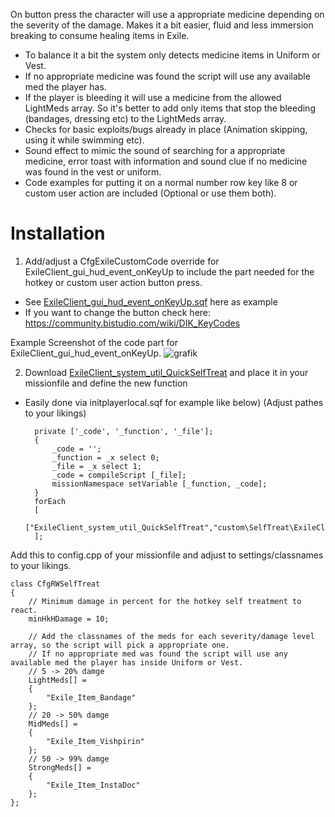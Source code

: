 On button press the character will use a appropriate medicine depending on the severity of the damage.
Makes it a bit easier, fluid and less immersion breaking to consume healing items in Exile.
- To balance it a bit the system only detects medicine items in Uniform or Vest.
- If no appropriate medicine was found the script will use any available med the player has.
- If the player is bleeding it will use a medicine from the allowed LightMeds array. So it's better to add only items that stop the bleeding (bandages, dressing etc) to the LightMeds array.
- Checks for basic exploits/bugs already in place (Animation skipping, using it while swimming etc).
- Sound effect to mimic the sound of searching for a appropriate medicine, error toast with information and sound clue if no medicine was found in the vest or uniform.
- Code examples for putting it on a normal number row key like 8 or custom user action are included (Optional or use them both). 

# Installation
1. Add/adjust a CfgExileCustomCode override for ExileClient_gui_hud_event_onKeyUp to include the part needed for the hotkey or custom user action button press.
- See [ExileClient_gui_hud_event_onKeyUp.sqf](https://github.com/ELRabito/ExileMod---Self-Treatment-Hotkey/blob/main/ExileClient_gui_hud_event_onKeyUp.sqf) here as example 
- If you want to change the button check here: https://community.bistudio.com/wiki/DIK_KeyCodes

Example Screenshot of the code part for ExileClient_gui_hud_event_onKeyUp.
![grafik](https://github.com/ELRabito/ExileMod---Self-Treatment-Hotkey/assets/39779934/8e2fedcd-9849-4aae-b47d-74b2db71fec6)

2. Download [ExileClient_system_util_QuickSelfTreat](https://github.com/ELRabito/ExileMod---Self-Treatment-Hotkey/blob/main/ExileClient_system_util_QuickSelfTreat.sqf) and place it in your missionfile and define the new function
- Easily done via initplayerlocal.sqf for example like below) (Adjust pathes to your likings)

		private ['_code', '_function', '_file'];
		{
			_code = '';
			_function = _x select 0;
			_file = _x select 1;
			_code = compileScript [_file];
			missionNamespace setVariable [_function, _code];
		}
		forEach
		[
			["ExileClient_system_util_QuickSelfTreat","custom\SelfTreat\ExileClient_system_util_QuickSelfTreat.sqf"]
		];


Add this to config.cpp of your missionfile and adjust to settings/classnames to your likings.

	class CfgRWSelfTreat
	{
		// Minimum damage in percent for the hotkey self treatment to react.
		minHkHDamage = 10;
		
		// Add the classnames of the meds for each severity/damage level array, so the script will pick a appropriate one.
		// If no appropriate med was found the script will use any available med the player has inside Uniform or Vest.
		// 5 -> 20% damge
		LightMeds[] =
		{
			"Exile_Item_Bandage"
		};
		// 20 -> 50% damge
		MidMeds[] =
		{
			"Exile_Item_Vishpirin"
		};
		// 50 -> 99% damge
		StrongMeds[] =
		{
			"Exile_Item_InstaDoc"
		};
	};
